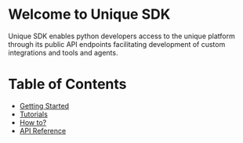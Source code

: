 # Welcome to Unique SDK

Unique SDK enables python developers access to the unique platform through its public API endpoints facilitating development of custom integrations and tools and agents.

# Table of Contents

- [Getting Started](getting_started.md)
- [Tutorials](tutorials.md)
- [How to?](how_to_guide.md)
- [API Reference](api.md)

